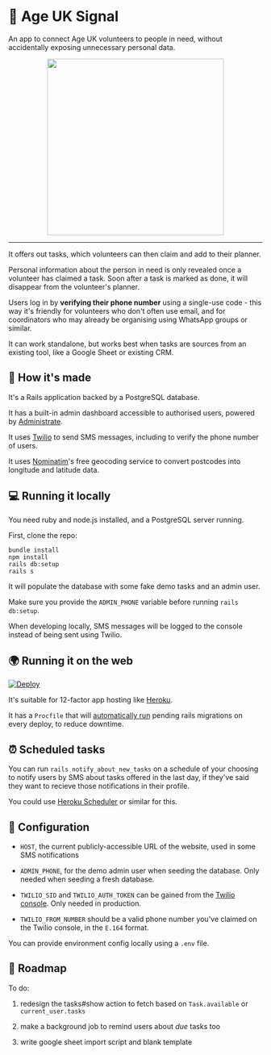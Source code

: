# 📡 Age UK Signal

An app to connect Age UK volunteers to people in need, without accidentally exposing unnecessary personal data.

<p align="center">
    <a href="https://outpost-staging.herokuapp.com/">
        <img src="https://github.com/jhackett1.age-uk/blob/public/demo.png?raw=true" width="350px" />               
    </a>
</p>
  

---


It offers out tasks, which volunteers can then claim and add to their planner.

Personal information about the person in need is only revealed once a volunteer has claimed a task. Soon after a task is marked as done, it will disappear from the volunteer's planner.

Users log in by **verifying their phone number** using a single-use code - this way it's friendly for volunteers who don't often use email, and for coordinators who may already be organising using WhatsApp groups or similar.

It can work standalone, but works best when tasks are sources from an existing tool, like a Google Sheet or existing CRM.

## 🧱 How it's made

It's a Rails application backed by a PostgreSQL database.

It has a built-in admin dashboard accessible to authorised users, powered by [Administrate](https://github.com/thoughtbot/administrate).

It uses [Twilio](https://www.twilio.com/) to send SMS messages, including to verify the phone number of users.

It uses [Nominatim](https://nominatim.openstreetmap.org/ui/search.html)'s free geocoding service to convert postcodes into longitude and latitude data.

## 💻 Running it locally

You need ruby and node.js installed, and a PostgreSQL server running.

First, clone the repo:

```
bundle install
npm install
rails db:setup
rails s
```

It will populate the database with some fake demo tasks and an admin user.

Make sure you provide the `ADMIN_PHONE` variable before running `rails db:setup`.

When developing locally, SMS messages will be logged to the console instead of being sent using Twilio.


## 🌍 Running it on the web

[![Deploy](https://www.herokucdn.com/deploy/button.svg)](
https://heroku.com/deploy)

It's suitable for 12-factor app hosting like [Heroku](http://heroku.com).

It has a `Procfile` that will [automatically run](https://devcenter.heroku.com/articles/release-phase) pending rails migrations on every deploy, to reduce downtime.

## ⏰ Scheduled tasks

You can run `rails notify_about_new_tasks` on a schedule of your choosing to notify users by SMS about tasks offered in the last day, if they've said they want to recieve those notifications in their profile.

You could use [Heroku Scheduler](https://devcenter.heroku.com/articles/scheduler) or similar for this.

## 🧬 Configuration

- `HOST`, the current publicly-accessible URL of the website, used in some SMS notifications

- `ADMIN_PHONE`, for the demo admin user when seeding the database. Only needed when seeding a fresh database.

- `TWILIO_SID` and `TWILIO_AUTH_TOKEN` can be gained from the [Twilio console](https://support.twilio.com/hc/en-us/articles/223136027-Auth-Tokens-and-How-to-Change-Them). Only needed in production.
- `TWILIO_FROM_NUMBER` should be a valid phone number you've claimed on the Twilio console, in the `E.164` format.

You can provide environment config locally using a `.env` file.

## 🧪 Roadmap

To do:

1. redesign the tasks#show action to fetch based on `Task.available` or `current_user.tasks`

2. make a background job to remind users about _due_ tasks too

3. write google sheet import script and blank template